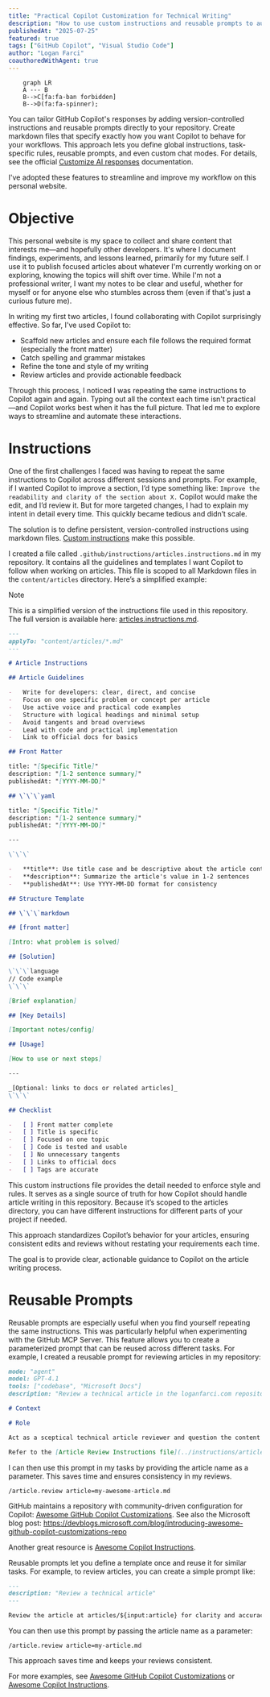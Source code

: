 ```yaml
---
title: "Practical Copilot Customization for Technical Writing"
description: "How to use custom instructions and reusable prompts to automate, standardize, and streamline technical article writing and review workflows with GitHub Copilot."
publishedAt: "2025-07-25"
featured: true
tags: ["GitHub Copilot", "Visual Studio Code"]
author: "Logan Farci"
coauthoredWithAgent: true
---
```


```mermaid
    graph LR
    A --- B
    B-->C[fa:fa-ban forbidden]
    B-->D(fa:fa-spinner);
```

You can tailor GitHub Copilot's responses by adding version-controlled instructions and reusable prompts directly to your repository. Create markdown files that specify exactly how you want Copilot to behave for your workflows. This approach lets you define global instructions, task-specific rules, reusable prompts, and even custom chat modes. For details, see the official [Customize AI responses](https://code.visualstudio.com/docs/copilot/copilot-customization) documentation.

I've adopted these features to streamline and improve my workflow on this personal website.

# Objective

This personal website is my space to collect and share content that interests me—and hopefully other developers. It's where I document findings, experiments, and lessons learned, primarily for my future self. I use it to publish focused articles about whatever I'm currently working on or exploring, knowing the topics will shift over time. While I'm not a professional writer, I want my notes to be clear and useful, whether for myself or for anyone else who stumbles across them (even if that's just a curious future me).

In writing my first two articles, I found collaborating with Copilot surprisingly effective. So far, I've used Copilot to:

-   Scaffold new articles and ensure each file follows the required format (especially the front matter)
-   Catch spelling and grammar mistakes
-   Refine the tone and style of my writing
-   Review articles and provide actionable feedback

Through this process, I noticed I was repeating the same instructions to Copilot again and again. Typing out all the context each time isn't practical—and Copilot works best when it has the full picture. That led me to explore ways to streamline and automate these interactions.

# Instructions

One of the first challenges I faced was having to repeat the same instructions to Copilot across different sessions and prompts. For example, if I wanted Copilot to improve a section, I’d type something like: `Improve the readability and clarity of the section about X.` Copilot would make the edit, and I’d review it. But for more targeted changes, I had to explain my intent in detail every time. This quickly became tedious and didn’t scale.

The solution is to define persistent, version-controlled instructions using markdown files. [Custom instructions](https://code.visualstudio.com/docs/copilot/copilot-customization#_custom-instructions) make this possible.

I created a file called `.github/instructions/articles.instructions.md` in my repository. It contains all the guidelines and templates I want Copilot to follow when working on articles. This file is scoped to all Markdown files in the `content/articles` directory. Here’s a simplified example:

> [!NOTE]
> This is a simplified version of the instructions file used in this repository. The full version is available here: [articles.instructions.md](https://github.com/lfarci/loganfarci.com/blob/main/.github/instructions/articles.instructions.md).

```markdown
---
applyTo: "content/articles/*.md"
---

# Article Instructions

## Article Guidelines

-   Write for developers: clear, direct, and concise
-   Focus on one specific problem or concept per article
-   Use active voice and practical code examples
-   Structure with logical headings and minimal setup
-   Avoid tangents and broad overviews
-   Lead with code and practical implementation
-   Link to official docs for basics

## Front Matter

title: "[Specific Title]"
description: "[1-2 sentence summary]"
publishedAt: "[YYYY-MM-DD]"

## \`\`\`yaml

title: "[Specific Title]"
description: "[1-2 sentence summary]"
publishedAt: "[YYYY-MM-DD]"

---

\`\`\`

-   **title**: Use title case and be descriptive about the article content
-   **description**: Summarize the article's value in 1-2 sentences
-   **publishedAt**: Use YYYY-MM-DD format for consistency

## Structure Template

## \`\`\`markdown

## [front matter]

[Intro: what problem is solved]

## [Solution]

\`\`\`language
// Code example
\`\`\`

[Brief explanation]

## [Key Details]

[Important notes/config]

## [Usage]

[How to use or next steps]

---

_[Optional: links to docs or related articles]_
\`\`\`

## Checklist

-   [ ] Front matter complete
-   [ ] Title is specific
-   [ ] Focused on one topic
-   [ ] Code is tested and usable
-   [ ] No unnecessary tangents
-   [ ] Links to official docs
-   [ ] Tags are accurate
```

This custom instructions file provides the detail needed to enforce style and rules. It serves as a single source of truth for how Copilot should handle article writing in this repository. Because it’s scoped to the articles directory, you can have different instructions for different parts of your project if needed.

This approach standardizes Copilot’s behavior for your articles, ensuring consistent edits and reviews without restating your requirements each time.

The goal is to provide clear, actionable guidance to Copilot on the article writing process.

# Reusable Prompts

Reusable prompts are especially useful when you find yourself repeating the same instructions. This was particularly helpful when experimenting with the GitHub MCP Server. This feature allows you to create a parameterized prompt that can be reused across different tasks. For example, I created a reusable prompt for reviewing articles in my repository:

```markdown
mode: "agent"
model: GPT-4.1
tools: ["codebase", "Microsoft Docs"]
description: "Review a technical article in the loganfarci.com repository"

# Context

# Role

Act as a sceptical technical article reviewer and question the content of the article submitted for review. Provide feedback on the article's content, structure, and clarity. If the article is well-written and informative, approve it. If it requires significant changes or does not meet the standards, reject it with specific reasons for rejection.

Refer to the [Article Review Instructions file](../instructions/articles.instructions.md) for all formatting, templates, and conventions.
```

I can then use this prompt in my tasks by providing the article name as a parameter. This saves time and ensures consistency in my reviews.

```
/article.review article=my-awesome-article.md
```

GitHub maintains a repository with community-driven configuration for Copilot: [Awesome GitHub Copilot Customizations](https://github.com/github/awesome-copilot). See also the Microsoft blog post: https://devblogs.microsoft.com/blog/introducing-awesome-github-copilot-customizations-repo

Another great resource is [Awesome Copilot Instructions](https://github.com/Code-and-Sorts/awesome-copilot-instructions).

Reusable prompts let you define a template once and reuse it for similar tasks. For example, to review articles, you can create a simple prompt like:

```markdown
---
description: "Review a technical article"
---

Review the article at articles/${input:article} for clarity and accuracy.
```

You can then use this prompt by passing the article name as a parameter:

```
/article.review article=my-article.md
```

This approach saves time and keeps your reviews consistent.

For more examples, see [Awesome GitHub Copilot Customizations](https://github.com/github/awesome-copilot) or [Awesome Copilot Instructions](https://github.com/Code-and-Sorts/awesome-copilot-instructions).
